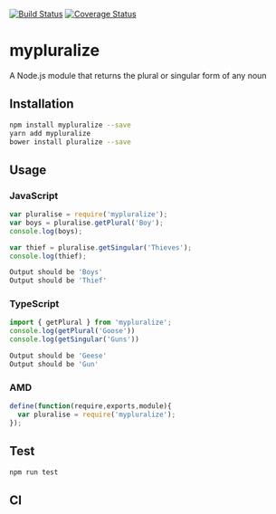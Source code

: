 [![Build Status](https://app.travis-ci.com/DosImpact/dodo-pluralize.svg?branch=master)](https://app.travis-ci.com/DosImpact/dodo-pluralize)
[![Coverage Status](https://coveralls.io/repos/github/DosImpact/dodo-pluralize/badge.svg?branch=master)](https://coveralls.io/github/DosImpact/dodo-pluralize?branch=master)

<!-- [![npm version](https://badge.fury.io/js/mypluralize.svg)](https://badge.fury.io/js/mypluralize) -->

# mypluralize
A Node.js module that returns the plural or singular form of any noun

## Installation 
```sh
npm install mypluralize --save
yarn add mypluralize
bower install pluralize --save
```

## Usage

### JavaScript

```javascript
var pluralise = require('mypluralize');
var boys = pluralise.getPlural('Boy');
console.log(boys);

var thief = pluralise.getSingular('Thieves');
console.log(thief);
```
```sh
Output should be 'Boys'
Output should be 'Thief'
```

### TypeScript
```typescript
import { getPlural } from 'mypluralize';
console.log(getPlural('Goose'))
console.log(getSingular('Guns'))
```
```sh
Output should be 'Geese'
Output should be 'Gun'
```

### AMD
```javascript
define(function(require,exports,module){
  var pluralise = require('mypluralize');
});
```

## Test 
```sh
npm run test
```

## CI